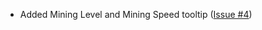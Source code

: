 - Added Mining Level and Mining Speed tooltip ([Issue #4](https://github.com/jahirxtrap/tooltipstxf/issues/4))